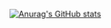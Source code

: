 [![Anurag's GitHub stats](https://github-readme-stats.vercel.app/api?username=anhkiet-201)](https://github.com/anuraghazra/github-readme-stats)